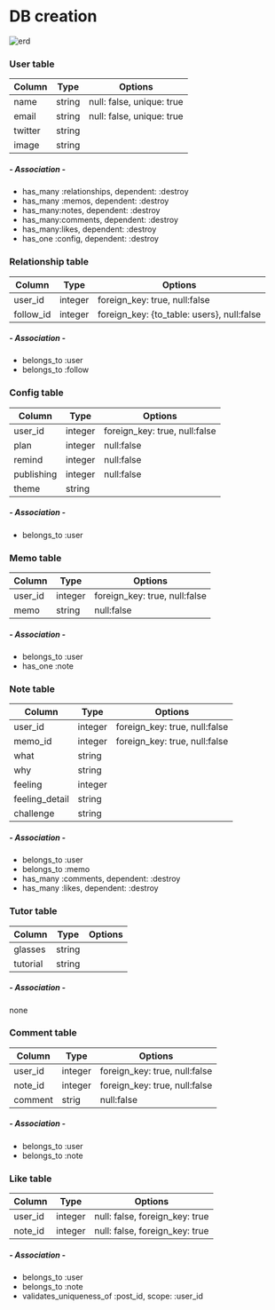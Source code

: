 # DB creation

![erd](https://user-images.githubusercontent.com/60637308/83866540-e9d67100-a762-11ea-9aeb-e52f476dc7e5.png)

### User table

|Column|Type|Options|
|------|----|-------|
|name|string|null: false, unique: true|
|email|string|null: false, unique: true|
|twitter|string||
|image|string||

##### - Association -


- has_many :relationships, dependent: :destroy
- has_many :memos, dependent: :destroy
- has_many:notes, dependent: :destroy
- has_many:comments, dependent: :destroy
- has_many:likes, dependent: :destroy
- has_one :config, dependent: :destroy



### Relationship table

|Column|Type|Options|
|------|----|-------|
|user_id|integer|foreign_key: true, null:false|
|follow_id|integer|foreign_key: {to_table: users}, null:false|

##### - Association -

- belongs_to :user
- belongs_to :follow


### Config table

|Column|Type|Options|
|------|----|-------|
|user_id|integer|foreign_key: true, null:false|
|plan|integer|null:false|
|remind|integer|null:false|
|publishing|integer|null:false|
|theme|string||

##### - Association -

- belongs_to :user

### Memo table

|Column|Type|Options|
|------|----|-------|
|user_id|integer|foreign_key: true, null:false|
|memo|string|null:false|

##### - Association -

- belongs_to :user
- has_one :note


### Note table

|Column|Type|Options|
|------|----|-------|
|user_id|integer|foreign_key: true, null:false|
|memo_id|integer|foreign_key: true, null:false|
|what|string||
|why|string||
|feeling|integer||
|feeling_detail|string||
|challenge|string||

##### - Association -

- belongs_to :user
- belongs_to :memo
- has_many :comments, dependent: :destroy
- has_many :likes, dependent: :destroy

### Tutor table

|Column|Type|Options|
|------|----|-------|
|glasses|string||
|tutorial|string||

##### - Association -

none

### Comment table

|Column|Type|Options|
|------|----|-------|
|user_id|integer|foreign_key: true, null:false|
|note_id|integer|foreign_key: true, null:false|
|comment|strig|null:false|

##### - Association -

- belongs_to :user
- belongs_to :note

### Like table

|Column|Type|Options|
|------|----|-------|
|user_id|integer|null: false, foreign_key: true|
|note_id|integer|null: false, foreign_key: true|

##### - Association -

- belongs_to :user
- belongs_to :note
- validates_uniqueness_of :post_id, scope: :user_id